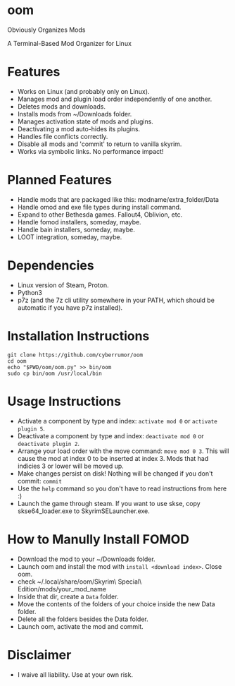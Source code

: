 # oom
Obviously Organizes Mods

A Terminal-Based Mod Organizer for Linux

# Features
- Works on Linux (and probably only on Linux).
- Manages mod and plugin load order independently of one another.
- Deletes mods and downloads.
- Installs mods from ~/Downloads folder.
- Manages activation state of mods and plugins.
- Deactivating a mod auto-hides its plugins.
- Handles file conflicts correctly.
- Disable all mods and 'commit' to return to vanilla skyrim.
- Works via symbolic links. No performance impact!

# Planned Features
- Handle mods that are packaged like this: modname/extra_folder/Data
- Handle omod and exe file types during install command.
- Expand to other Bethesda games. Fallout4, Oblivion, etc.
- Handle fomod installers, someday, maybe.
- Handle bain installers, someday, maybe.
- LOOT integration, someday, maybe.

# Dependencies
- Linux version of Steam, Proton.
- Python3
- p7z (and the 7z cli utility somewhere in your PATH, which should
  be automatic if you have p7z installed).

# Installation Instructions
```
git clone https://github.com/cyberrumor/oom
cd oom
echo "$PWD/oom/oom.py" >> bin/oom
sudo cp bin/oom /usr/local/bin
```

# Usage Instructions
- Activate a component by type and index: `activate mod 0` or `activate plugin 5`.
- Deactivate a component by type and index: `deactivate mod 0` or `deactivate plugin 2`.
- Arrange your load order with the move command: `move mod 0 3`.
  This will cause the mod at index 0 to be inserted at index 3. Mods that had indicies 3 or lower
  will be moved up.
- Make changes persist on disk! Nothing will be changed if you don't commit: `commit`
- Use the `help` command so you don't have to read instructions from here :)
- Launch the game through steam. If you want to use skse, copy skse64_loader.exe to SkyrimSELauncher.exe.

# How to Manully Install FOMOD
- Download the mod to your ~/Downloads folder.
- Launch oom and install the mod with `install <download index>`. Close oom.
- check ~/.local/share/oom/Skyrim\ Special\ Edition/mods/your_mod_name
- Inside that dir, create a `Data` folder.
- Move the contents of the folders of your choice inside the new Data folder.
- Delete all the folders besides the Data folder.
- Launch oom, activate the mod and commit.

# Disclaimer
- I waive all liability. Use at your own risk.


